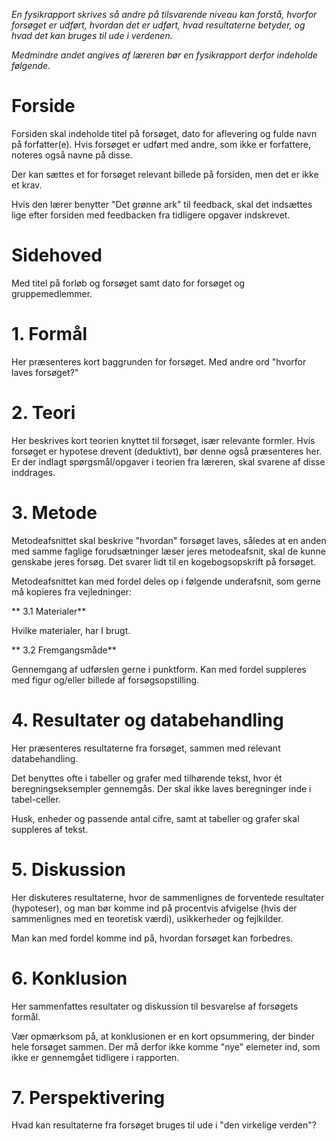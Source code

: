 *En fysikrapport skrives så andre på tilsvarende niveau kan forstå,
hvorfor forsøget er udført, hvordan det er udført, hvad resultaterne
betyder, og hvad det kan bruges til ude i verdenen.*

*Medmindre andet angives af læreren bør en fysikrapport derfor indeholde
følgende.*

# Forside

Forsiden skal indeholde titel på forsøget, dato for aflevering og fulde
navn på forfatter(e). Hvis forsøget er udført med andre, som ikke er
forfattere, noteres også navne på disse.

Der kan sættes et for forsøget relevant billede på forsiden, men det er
ikke et krav.

Hvis den lærer benytter "Det grønne ark" til feedback, skal det
indsættes lige efter forsiden med feedbacken fra tidligere opgaver
indskrevet.

# Sidehoved

Med titel på forløb og forsøget samt dato for forsøget og
gruppemedlemmer.

# 1. Formål

Her præsenteres kort baggrunden for forsøget. Med andre ord "hvorfor
laves forsøget?"

# 2. Teori

Her beskrives kort teorien knyttet til forsøget, især relevante formler.
Hvis forsøget er hypotese drevent (deduktivt), bør denne også
præsenteres her. Er der indlagt spørgsmål/opgaver i teorien fra læreren,
skal svarene af disse inddrages.

# 3. Metode

Metodeafsnittet skal beskrive "hvordan" forsøget laves, således at en
anden med samme faglige forudsætninger læser jeres metodeafsnit, skal de
kunne genskabe jeres forsøg. Det svarer lidt til en kogebogsopskrift på
forsøget.

Metodeafsnittet kan med fordel deles op i følgende underafsnit, som
gerne må kopieres fra vejledninger:

** 3.1 Materialer**

 Hvilke materialer, har I brugt.

** 3.2 Fremgangsmåde**

 Gennemgang af udførslen gerne i punktform. Kan med fordel suppleres
 med figur og/eller billede af forsøgsopstilling.

# 4. Resultater og databehandling

Her præsenteres resultaterne fra forsøget, sammen med relevant
databehandling.

Det benyttes ofte i tabeller og grafer med tilhørende tekst, hvor ét
beregningseksempler gennemgås. Der skal ikke laves beregninger inde i
tabel-celler.

Husk, enheder og passende antal cifre, samt at tabeller og grafer skal
suppleres af tekst.

# 5. Diskussion

Her diskuteres resultaterne, hvor de sammenlignes de forventede
resultater (hypoteser), og man bør komme ind på procentvis afvigelse
(hvis der sammenlignes med en teoretisk værdi), usikkerheder og
fejlkilder.

Man kan med fordel komme ind på, hvordan forsøget kan forbedres.

# 6. Konklusion

Her sammenfattes resultater og diskussion til besvarelse af forsøgets
formål.

Vær opmærksom på, at konklusionen er en kort opsummering, der binder
hele forsøget sammen. Der må derfor ikke komme "nye" elemeter ind, som
ikke er gennemgået tidligere i rapporten.

# 7. Perspektivering

Hvad kan resultaterne fra forsøget bruges til ude i "den virkelige
verden"?
